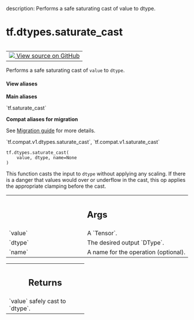 description: Performs a safe saturating cast of value to dtype.

<div itemscope itemtype="http://developers.google.com/ReferenceObject">
<meta itemprop="name" content="tf.dtypes.saturate_cast" />
<meta itemprop="path" content="Stable" />
</div>

# tf.dtypes.saturate_cast

<!-- Insert buttons and diff -->

<table class="tfo-notebook-buttons tfo-api nocontent" align="left">
<td>
  <a target="_blank" href="https://github.com/tensorflow/tensorflow/blob/r2.3/tensorflow/python/ops/math_ops.py#L929-L959">
    <img src="https://www.tensorflow.org/images/GitHub-Mark-32px.png" />
    View source on GitHub
  </a>
</td>
</table>



Performs a safe saturating cast of `value` to `dtype`.

<section class="expandable">
  <h4 class="showalways">View aliases</h4>
  <p>
<b>Main aliases</b>
<p>`tf.saturate_cast`</p>

<b>Compat aliases for migration</b>
<p>See
<a href="https://www.tensorflow.org/guide/migrate">Migration guide</a> for
more details.</p>
<p>`tf.compat.v1.dtypes.saturate_cast`, `tf.compat.v1.saturate_cast`</p>
</p>
</section>

<pre class="devsite-click-to-copy prettyprint lang-py tfo-signature-link">
<code>tf.dtypes.saturate_cast(
    value, dtype, name=None
)
</code></pre>



<!-- Placeholder for "Used in" -->

This function casts the input to `dtype` without applying any scaling.  If
there is a danger that values would over or underflow in the cast, this op
applies the appropriate clamping before the cast.

<!-- Tabular view -->
 <table class="responsive fixed orange">
<colgroup><col width="214px"><col></colgroup>
<tr><th colspan="2"><h2 class="add-link">Args</h2></th></tr>

<tr>
<td>
`value`
</td>
<td>
A `Tensor`.
</td>
</tr><tr>
<td>
`dtype`
</td>
<td>
The desired output `DType`.
</td>
</tr><tr>
<td>
`name`
</td>
<td>
A name for the operation (optional).
</td>
</tr>
</table>



<!-- Tabular view -->
 <table class="responsive fixed orange">
<colgroup><col width="214px"><col></colgroup>
<tr><th colspan="2"><h2 class="add-link">Returns</h2></th></tr>
<tr class="alt">
<td colspan="2">
`value` safely cast to `dtype`.
</td>
</tr>

</table>

